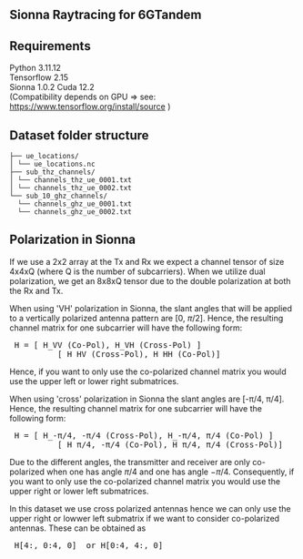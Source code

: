 ## Sionna Raytracing for 6GTandem


## Requirements
Python 3.11.12  
Tensorflow 2.15  
Sionna 1.0.2
Cuda 12.2   
(Compatibility depends on GPU => see: https://www.tensorflow.org/install/source )  

## Dataset folder structure

```dataset/
├── ue_locations/
│ └── ue_locations.nc
├── sub_thz_channels/
│ └── channels_thz_ue_0001.txt
│ └── channels_thz_ue_0002.txt
└── sub_10_ghz_channels/
  └── channels_ghz_ue_0001.txt
  └── channels_ghz_ue_0002.txt
```

## Polarization in Sionna
If we use a 2x2 array at the Tx and Rx we expect a channel tensor of size 4x4xQ (where Q is the number of subcarriers).
When we utilize dual polarization, we get an 8x8xQ tensor due to the double polarization at both the Rx and Tx.

When using 'VH' polarization in Sionna, the slant angles that will be applied to a vertically polarized antenna pattern are [0, $\pi$/2]. Hence, the resulting channel matrix for one subcarrier will have the following form:
<pre> H = [ H_VV (Co-Pol), H_VH (Cross-Pol) ]
          [ H_HV (Cross-Pol), H_HH (Co-Pol)]   </pre>

Hence, if you want to only use the co-polarized channel matrix you would use the upper left or lower right submatrices.

When using 'cross' polarization in Sionna the slant angles are [-π/4, π/4]. Hence, the resulting channel matrix for one subcarrier will have the following form:
<pre> H = [ H_-π/4, -π/4 (Cross-Pol), H_-π/4, π/4 (Co-Pol) ]
          [ H_π/4, -π/4 (Co-Pol), H_π/4, π/4 (Cross-Pol)]   </pre>
Due to the different angles, the transmitter and receiver are only co-polarized when one has angle $\pi/4$ and one has angle $-\pi/4$. Consequently, if you want to only use the co-polarized channel matrix you would use the upper right or lower left submatrices.

In this dataset we use cross polarized antennas hence we can only use the upper right or lowwer left submatrix if we want to consider co-polarized antennas.
These can be obtained as
<pre> H[4:, 0:4, 0]  or H[0:4, 4:, 0]  </pre>






